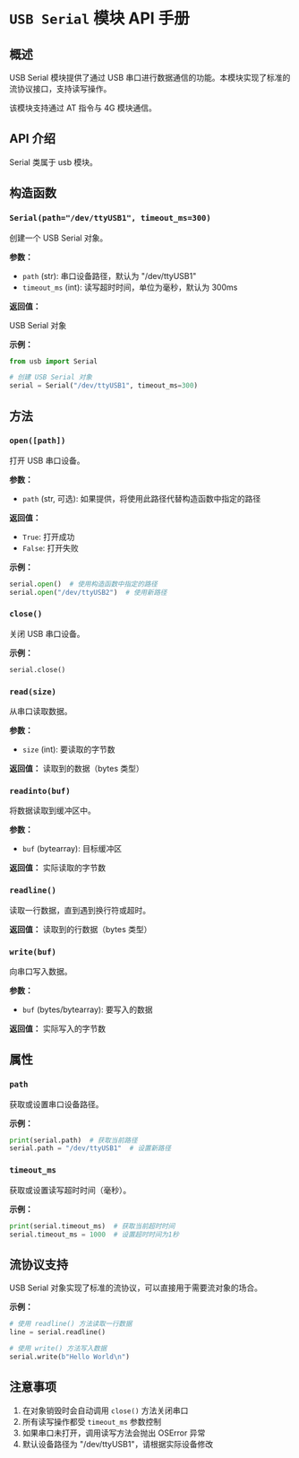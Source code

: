 # `USB Serial` 模块 API 手册

## 概述

USB Serial 模块提供了通过 USB 串口进行数据通信的功能。本模块实现了标准的流协议接口，支持读写操作。

该模块支持通过 AT 指令与 4G 模块通信。

## API 介绍

Serial 类属于 usb 模块。

## 构造函数

### `Serial(path="/dev/ttyUSB1", timeout_ms=300)`

创建一个 USB Serial 对象。

**参数：**

- `path` (str): 串口设备路径，默认为 "/dev/ttyUSB1"
- `timeout_ms` (int): 读写超时时间，单位为毫秒，默认为 300ms

**返回值：**

USB Serial 对象

**示例：**

```python
from usb import Serial

# 创建 USB Serial 对象
serial = Serial("/dev/ttyUSB1", timeout_ms=300)
```

## 方法

### `open([path])`

打开 USB 串口设备。

**参数：**

- `path` (str, 可选): 如果提供，将使用此路径代替构造函数中指定的路径

**返回值：**

- `True`: 打开成功
- `False`: 打开失败

**示例：**

```python
serial.open()  # 使用构造函数中指定的路径
serial.open("/dev/ttyUSB2")  # 使用新路径
```

### `close()`

关闭 USB 串口设备。

**示例：**

```python
serial.close()
```

### `read(size)`

从串口读取数据。

**参数：**

- `size` (int): 要读取的字节数

**返回值：**
读取到的数据（bytes 类型）

### `readinto(buf)`

将数据读取到缓冲区中。

**参数：**

- `buf` (bytearray): 目标缓冲区

**返回值：**
实际读取的字节数

### `readline()`

读取一行数据，直到遇到换行符或超时。

**返回值：**
读取到的行数据（bytes 类型）

### `write(buf)`

向串口写入数据。

**参数：**

- `buf` (bytes/bytearray): 要写入的数据

**返回值：**
实际写入的字节数

## 属性

### `path`

获取或设置串口设备路径。

**示例：**

```python
print(serial.path)  # 获取当前路径
serial.path = "/dev/ttyUSB1"  # 设置新路径
```

### `timeout_ms`

获取或设置读写超时时间（毫秒）。

**示例：**

```python
print(serial.timeout_ms)  # 获取当前超时时间
serial.timeout_ms = 1000  # 设置超时时间为1秒
```

## 流协议支持

USB Serial 对象实现了标准的流协议，可以直接用于需要流对象的场合。

**示例：**

```python
# 使用 readline() 方法读取一行数据
line = serial.readline()

# 使用 write() 方法写入数据
serial.write(b"Hello World\n")
```

## 注意事项

1. 在对象销毁时会自动调用 `close()` 方法关闭串口
1. 所有读写操作都受 `timeout_ms` 参数控制
1. 如果串口未打开，调用读写方法会抛出 OSError 异常
1. 默认设备路径为 "/dev/ttyUSB1"，请根据实际设备修改

